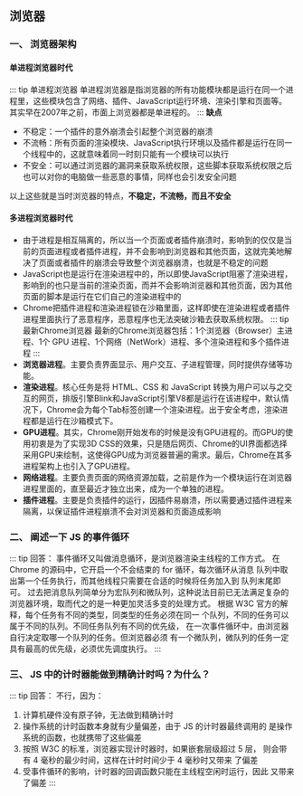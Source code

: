 <!--
 * @Author: jiaguichao
 * @Date: 2022-03-01 11:26:39
 * @LastEditTime: 2023-09-27 10:20:36
 * @Description: Do not edi空空如也
-->
## 浏览器
### 一、 浏览器架构
#### 单进程浏览器时代
::: tip 单进程浏览器
单进程浏览器是指浏览器的所有功能模块都是运行在同一个进程里，这些模块包含了网络、插件、JavaScript运行环境、渲染引擎和页面等。其实早在2007年之前，市面上浏览器都是单进程的。
:::
**缺点**
- 不稳定：一个插件的意外崩溃会引起整个浏览器的崩溃
- 不流畅：所有页面的渲染模块、JavaScript执行环境以及插件都是运行在同一个线程中的，这就意味着同一时刻只能有一个模块可以执行
- 不安全：可以通过浏览器的漏洞来获取系统权限，这些脚本获取系统权限之后也可以对你的电脑做一些恶意的事情，同样也会引发安全问题

以上这些就是当时浏览器的特点，**不稳定，不流畅，而且不安全**
#### 多进程浏览器时代
- 由于进程是相互隔离的，所以当一个页面或者插件崩溃时，影响到的仅仅是当前的页面进程或者插件进程，并不会影响到浏览器和其他页面，这就完美地解决了页面或者插件的崩溃会导致整个浏览器崩溃，也就是不稳定的问题
- JavaScript也是运行在渲染进程中的，所以即使JavaScript阻塞了渲染进程，影响到的也只是当前的渲染页面，而并不会影响浏览器和其他页面，因为其他页面的脚本是运行在它们自己的渲染进程中的
- Chrome把插件进程和渲染进程锁在沙箱里面，这样即使在渲染进程或者插件进程里面执行了恶意程序，恶意程序也无法突破沙箱去获取系统权限。
::: tip 最新Chrome浏览器
最新的Chrome浏览器包括：1个浏览器（Browser）主进程、1个 GPU 进程、1个网络（NetWork）进程、多个渲染进程和多个插件进程
:::
- **浏览器进程**。主要负责界面显示、用户交互、子进程管理，同时提供存储等功能。
- **渲染进程**。核心任务是将 HTML、CSS 和 JavaScript 转换为用户可以与之交互的网页，排版引擎Blink和JavaScript引擎V8都是运行在该进程中，默认情况下，Chrome会为每个Tab标签创建一个渲染进程。出于安全考虑，渲染进程都是运行在沙箱模式下。
- **GPU进程**。其实，Chrome刚开始发布的时候是没有GPU进程的。而GPU的使用初衷是为了实现3D CSS的效果，只是随后网页、Chrome的UI界面都选择采用GPU来绘制，这使得GPU成为浏览器普遍的需求。最后，Chrome在其多进程架构上也引入了GPU进程。
- **网络进程**。主要负责页面的网络资源加载，之前是作为一个模块运行在浏览器进程里面的，直至最近才独立出来，成为一个单独的进程。
- **插件进程**。主要是负责插件的运行，因插件易崩溃，所以需要通过插件进程来隔离，以保证插件进程崩溃不会对浏览器和页面造成影响

### 二、 阐述⼀下 JS 的事件循环
::: tip 回答：
事件循环⼜叫做消息循环，是浏览器渲染主线程的⼯作⽅式。
在 Chrome 的源码中，它开启⼀个不会结束的 for 循环，每次循环从消息
队列中取出第⼀个任务执⾏，⽽其他线程只需要在合适的时候将任务加⼊到
队列末尾即可。
过去把消息队列简单分为宏队列和微队列，这种说法⽬前已⽆法满⾜复杂的
浏览器环境，取⽽代之的是⼀种更加灵活多变的处理⽅式。
根据 W3C 官⽅的解释，每个任务有不同的类型，同类型的任务必须在同⼀
个队列，不同的任务可以属于不同的队列。不同任务队列有不同的优先级，
在⼀次事件循环中，由浏览器⾃⾏决定取哪⼀个队列的任务。但浏览器必须
有⼀个微队列，微队列的任务⼀定具有最⾼的优先级，必须优先调度执⾏。
:::

### 三、 JS 中的计时器能做到精确计时吗？为什么？
::: tip 回答：
不⾏，因为：
1. 计算机硬件没有原⼦钟，⽆法做到精确计时
2. 操作系统的计时函数本身就有少量偏差，由于 JS 的计时器最终调⽤的
是操作系统的函数，也就携带了这些偏差
3. 按照 W3C 的标准，浏览器实现计时器时，如果嵌套层级超过 5 层，
则会带有 4 毫秒的最少时间，这样在计时时间少于 4 毫秒时⼜带来
了偏差
4. 受事件循环的影响，计时器的回调函数只能在主线程空闲时运⾏，因此
⼜带来了偏差
::: 